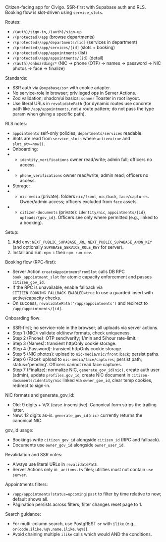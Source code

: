 Citizen-facing app for Civigo. SSR-first with Supabase auth and RLS. Booking flow is slot-driven using `service_slots`.

Routes:

- `/(auth)/sign-in`, `/(auth)/sign-up`
- `/(protected)/app` (browse departments)
- `/(protected)/app/departments/[id]` (services in department)
- `/(protected)/app/services/[id]` (slots + booking)
- `/(protected)/app/appointments` (list)
- `/(protected)/app/appointments/[id]` (detail)
- `/(auth)/onboarding/*` (NIC → phone (OTP) → names → password → NIC photos → face → finalize)

Standards:

- SSR auth via `@supabase/ssr` with cookie adapter.
- No service-role in browser; privileged ops in Server Actions.
- Zod validation; shadcn/ui basics; `sonner` Toaster in root layout.
- Use literal URLs in `revalidatePath` (for dynamic routes use concrete path like `/app/appointments`, not a route pattern; do not pass the type param when giving a specific path).

RLS notes:

- `appointments` self-only policies; `departments/services` readable.
- Slots are read from `service_slots` where `active=true` and `slot_at>=now()`.
- Onboarding:
- - `identity_verifications` owner read/write; admin full; officers no access.
- - `phone_verifications` owner read/write; admin read; officers no access.
- Storage:
- - `nic-media` (private): folders `nic/front`, `nic/back`, `face/captures`. Owner/admin access; officers excluded from `face` assets.
- - `citizen-documents` (private): `identity/nic`, `appointments/{id}`, `uploads/{gov_id}`. Officers see only where permitted (e.g., linked to a booking).

Setup:

1) Add env: `NEXT_PUBLIC_SUPABASE_URL`, `NEXT_PUBLIC_SUPABASE_ANON_KEY` (and optionally `SUPABASE_SERVICE_ROLE_KEY` for server).
2) Install and run: `npm i` then `npm run dev`.

Booking flow (RPC-first):

- Server Action `createAppointmentFromSlot` calls DB RPC `book_appointment_slot` for atomic capacity enforcement and passes `citizen_gov_id`.
- If the RPC is unavailable, enable fallback via `CITIZEN_BOOKING_FALLBACK_ENABLED=true` to use a guarded insert with active/capacity checks.
- On success, `revalidatePath('/app/appointments')` and redirect to `/app/appointments/[id]`.

Onboarding flow:

- SSR-first; no service-role in the browser; all uploads via server actions.
- Step 1 (NIC): validate old/new formats, check uniqueness.
- Step 2 (Phone): OTP send/verify; 1/min and 5/hour rate-limit.
- Step 3 (Names): transient httpOnly cookie storage.
- Step 4 (Password): transient httpOnly cookie storage.
- Step 5 (NIC photos): upload to `nic-media/nic/front|back`; persist paths.
- Step 6 (Face): upload to `nic-media/face/captures`; persist path; status='pending'. Officers cannot read face captures.
- Step 7 (Finalize): normalize NIC, `generate_gov_id(nic)`, create auth user (admin), update `profiles.gov_id`, create NIC document in `citizen-documents/identity/nic` linked via `owner_gov_id`, clear temp cookies, redirect to sign-in.

NIC formats and generate_gov_id:

- Old: 9 digits + V/X (case-insensitive). Canonical form strips the trailing letter.
- New: 12 digits as-is. `generate_gov_id(nic)` currently returns the canonical NIC.

gov_id usage:

- Bookings write `citizen_gov_id` alongside `citizen_id` (RPC and fallback).
- Documents use `owner_gov_id` alongside `owner_user_id`.

Revalidation and SSR notes:

- Always use literal URLs in `revalidatePath`.
- Server Actions only in `_actions.ts` files; utilities must not contain `use server`.

Appointments filters:

- `/app/appointments?status=upcoming|past` to filter by time relative to now; default shows all.
- Pagination persists across filters; filter changes reset page to 1.

Search guidance:

- For multi-column search, use PostgREST `or` with `ilike` (e.g., `or(code.ilike.%q%,name.ilike.%q%)`).
- Avoid chaining multiple `ilike` calls which would AND the conditions.
